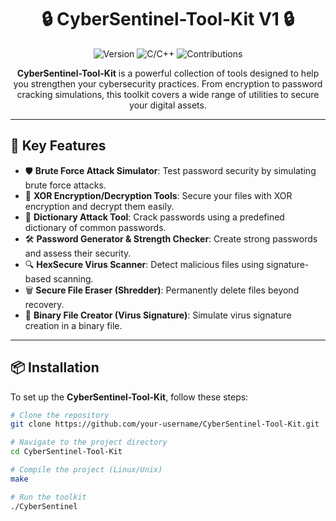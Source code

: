 <h1 align="center">🔒 CyberSentinel-Tool-Kit V1 🔒</h1>

<p align="center">
  <img src="https://img.shields.io/badge/Version-1.0-brightgreen.svg" alt="Version">
  <img src="https://img.shields.io/badge/C%2FC++-Cybersecurity-blue.svg" alt="C/C++">
  <img src="https://img.shields.io/badge/Contributions-Welcome-brightgreen.svg" alt="Contributions">
</p>

<p align="center">
  <strong>CyberSentinel-Tool-Kit</strong> is a powerful collection of tools designed to help you strengthen your cybersecurity practices. From encryption to password cracking simulations, this toolkit covers a wide range of utilities to secure your digital assets.
</p>

---

## 🚀 Key Features

- 🛡️ **Brute Force Attack Simulator**: Test password security by simulating brute force attacks.
- 🔐 **XOR Encryption/Decryption Tools**: Secure your files with XOR encryption and decrypt them easily.
- 📝 **Dictionary Attack Tool**: Crack passwords using a predefined dictionary of common passwords.
- 🛠️ **Password Generator & Strength Checker**: Create strong passwords and assess their security.
- 🔍 **HexSecure Virus Scanner**: Detect malicious files using signature-based scanning.
- 🗑️ **Secure File Eraser (Shredder)**: Permanently delete files beyond recovery.
- 🛑 **Binary File Creator (Virus Signature)**: Simulate virus signature creation in a binary file.

---

## 📦 Installation

To set up the **CyberSentinel-Tool-Kit**, follow these steps:

```bash
# Clone the repository
git clone https://github.com/your-username/CyberSentinel-Tool-Kit.git

# Navigate to the project directory
cd CyberSentinel-Tool-Kit

# Compile the project (Linux/Unix)
make

# Run the toolkit
./CyberSentinel
